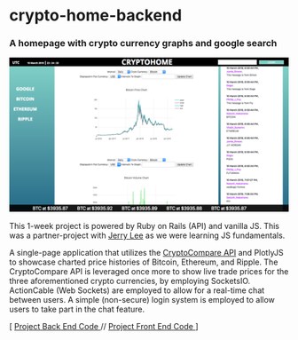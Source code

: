 # crypto-home-backend
### A homepage with crypto currency graphs and google search

<img src="https://raw.githubusercontent.com/brunogarciagonzalez/crypto-home-frontend/master/images/1.png" />

<div><p>
            This 1-week project is powered by Ruby on Rails (API) and vanilla JS. This was a partner-project with <a target="_blank" rel="noopener noreferrer" href="https://www.linkedin.com/in/jerry-w-lee/">Jerry Lee</a> as we were learning JS fundamentals.
            </p>
            <p>
                A single-page application that utilizes the <a target="_blank" rel="noopener noreferrer" href="https://min-api.cryptocompare.com/">CryptoCompare API</a> and PlotlyJS to showcase charted price histories of Bitcoin, Ethereum, and Ripple. The CryptoCompare API is leveraged once more to show live trade prices for the three aforementioned crypto currencies, by employing SocketsIO. ActionCable (Web Sockets) are employed to allow for a real-time chat between users. A simple (non-secure) login system is employed to allow users to take part in the chat feature.
            </p>
            <p style={{ textAlign: "center" }}>
                [ <a
                    target="_blank"
                    rel="noopener noreferrer"
                    href="https://github.com/brunogarciagonzalez/crypto-home"
                >
                    Project Back End Code
              </a>
                 // 
                <a
                    target="_blank"
                    rel="noopener noreferrer"
                    href="https://github.com/brunogarciagonzalez/crypto-home-frontend"
                >
                    Project Front End Code
              </a> ]
            </p></div>

